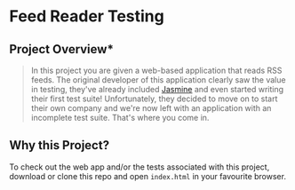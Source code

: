 # Feed Reader Testing

## Project Overview*

> In this project you are given a web-based application that reads RSS feeds. The original developer of this application clearly saw the value in testing, they've already included [Jasmine](http://jasmine.github.io/) and even started writing their first test suite! Unfortunately, they decided to move on to start their own company and we're now left with an application with an incomplete test suite. That's where you come in.


## Why this Project?
To check out the web app and/or the tests associated with this project, download or clone this repo and open `index.html` in your favourite browser.
